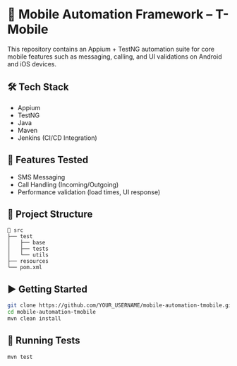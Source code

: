 # 📱 Mobile Automation Framework – T-Mobile

This repository contains an Appium + TestNG automation suite for core mobile features such as messaging, calling, and UI validations on Android and iOS devices.

## 🛠️ Tech Stack
- Appium
- TestNG
- Java
- Maven
- Jenkins (CI/CD Integration)

## 🧪 Features Tested
- SMS Messaging
- Call Handling (Incoming/Outgoing)
- Performance validation (load times, UI response)

## 📂 Project Structure
```
📁 src  
├── test  
│   ├── base  
│   ├── tests  
│   └── utils  
├── resources  
└── pom.xml
```

## ▶️ Getting Started
```bash
git clone https://github.com/YOUR_USERNAME/mobile-automation-tmobile.git
cd mobile-automation-tmobile
mvn clean install
```

## 🚀 Running Tests
```bash
mvn test
```
